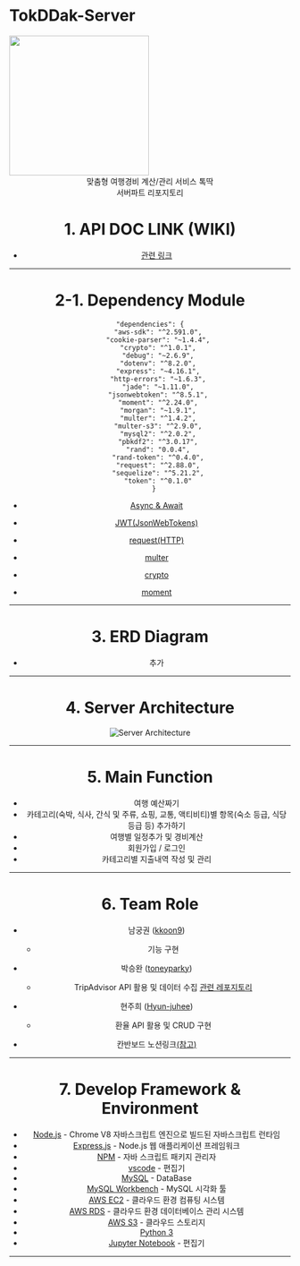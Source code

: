 # TokDDak-Server  

<div align="center" style="display:flex;">
	<img src="./image/tokddak_logo.png" width="250">
</div>
<div align="center">
맞춤형 여행경비 계산/관리 서비스 톡딱 
<br>
서버파트 리포지토리
</div>
<div align="center">

# 1. API DOC LINK (WIKI) 

* [관련 링크](https://github.com/TokDDak/TokDDak-Server/wiki) 

---

# 2-1. Dependency Module  
```
"dependencies": {
    "aws-sdk": "^2.591.0",
    "cookie-parser": "~1.4.4",
    "crypto": "^1.0.1",
    "debug": "~2.6.9",
    "dotenv": "^8.2.0",
    "express": "~4.16.1",
    "http-errors": "~1.6.3",
    "jade": "~1.11.0",
    "jsonwebtoken": "^8.5.1",
    "moment": "^2.24.0",
    "morgan": "~1.9.1",
    "multer": "^1.4.2",
    "multer-s3": "^2.9.0",
    "mysql2": "^2.0.2",
    "pbkdf2": "^3.0.17",
    "rand": "0.0.4",
    "rand-token": "^0.4.0",
    "request": "^2.88.0",
    "sequelize": "^5.21.2",
    "token": "^0.1.0"
  }
  ```

* [Async & Await](https://www.npmjs.com/package/async)

* [JWT(JsonWebTokens)](https://www.npmjs.com/package/jsonwebtoken)

* [request(HTTP)](https://www.npmjs.com/package/request)

* [multer](https://www.npmjs.com/package/multer)

* [crypto](https://www.npmjs.com/package/create-hash)

* [moment](https://www.npmjs.com/package/moment)

---


# 3. ERD Diagram  

* 추가 

---

# 4. Server Architecture  

![Server Architecture](./image/server-architecture2.jpeg)

---

# 5. Main Function  

* 여행 예산짜기
* 카테고리(숙박, 식사, 간식 및 주류, 쇼핑, 교통, 액티비티)별 항목(숙소 등급, 식당 등급 등) 추가하기
* 여행별 일정추가 및 경비계산
* 회원가입 / 로그인 
* 카테고리별 지출내역 작성 및 관리  

---


# 6. Team Role  
* 남궁권 ([kkoon9](https://github.com/kkoon9))  
  * 기능 구현
* 박승완 ([toneyparky](https://github.com/toneyparky))  
  * TripAdvisor API 활용 및 데이터 수집 [관련 레포지토리](https://github.com/TokDDak/TokDDak-DB-Crawler)
* 현주희 ([Hyun-juhee](https://github.com/Hyun-juhee))  
  * 환율 API 활용 및 CRUD 구현 
  
* 칸반보드 노션링크[(참고)](https://www.notion.so/toneyparky/8fe9b76a98ba45f19e15eed43731b887?v=2d845e1c03b94399baad67c270ac2069)
---

# 7. Develop Framework & Environment

* [Node.js](https://nodejs.org/ko/) - Chrome V8 자바스크립트 엔진으로 빌드된 자바스크립트 런타임
* [Express.js](http://expressjs.com/ko/) - Node.js 웹 애플리케이션 프레임워크
* [NPM](https://rometools.github.io/rome/) - 자바 스크립트 패키지 관리자
* [vscode](https://code.visualstudio.com/) - 편집기
* [MySQL](https://www.mysql.com/) - DataBase
* [MySQL Workbench](https://www.mysql.com/products/workbench/) - MySQL 시각화 툴
* [AWS EC2](https://aws.amazon.com/ko/ec2/?sc_channel=PS&sc_campaign=acquisition_KR&sc_publisher=google&sc_medium=english_ec2_b&sc_content=ec2_e&sc_detail=aws%20ec2&sc_category=ec2&sc_segment=177228231544&sc_matchtype=e&sc_country=KR&s_kwcid=AL!4422!3!177228231544!e!!g!!aws%20ec2&ef_id=WkRozwAAAnO-lPWy:20180412120123:s) - 클라우드 환경 컴퓨팅 시스템
* [AWS RDS](https://aws.amazon.com/ko/rds/) - 클라우드 환경 데이터베이스 관리 시스템
* [AWS S3](https://aws.amazon.com/ko/s3/) - 클라우드 스토리지
* [Python 3](https://www.python.org/)
* [Jupyter Notebook](https://jupyter.org/) - 편집기

---
